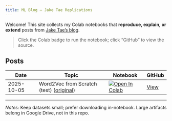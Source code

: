 ```yaml
---
title: ML Blog – Jake Tae Replications
---
```


Welcome! This site collects my Colab notebooks that **reproduce, explain, or extend** posts from [Jake Tae’s blog](https://jaketae.github.io/posts/).

> Click the Colab badge to run the notebook; click “GitHub” to view the source.

## Posts

| Date       | Topic | Notebook | GitHub |
|------------|-------|----------|--------|
| 2025-10-05 | Word2Vec from Scratch (test) ([original](https://jaketae.github.io/posts/word2vec/)) | [![Open In Colab](https://colab.research.google.com/assets/colab-badge.svg)](https://colab.research.google.com/github/footballest/ml-blog-jaketae/blob/main/notebooks/word2vec.ipynb) | [View](https://github.com/footballest/ml-blog-jaketae/blob/main/notebooks/word2vec.ipynb) |
---

_Notes_: Keep datasets small; prefer downloading in-notebook. Large artifacts belong in Google Drive, not in this repo.
